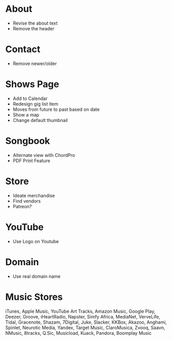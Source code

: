 # About

* Revise the about text
* Remove the header

# Contact

* Remove newer/older

# Shows Page

* Add to Calendar
* Redesign gig list item
* Moves from future to past based on date
* Show a map
* Change default thumbnail


# Songbook

* Alternate view with ChordPro
* PDF Print Feature

# Store

* Ideate merchandise
* Find vendors
* Patreon?

# YouTube

* Use Logo on Youtube

# Domain

* Use real domain name

# Music Stores

iTunes, Apple Music, YouTube Art Tracks, Amazon Music, Google Play, Deezer, Groove, iHeartRadio, Napster, Simfy Africa, MediaNet, VerveLife, Tidal, Gracenote, Shazam, 7Digital, Juke, Slacker, KKBox, Akazoo, Anghami, Spinlet, Neurotic Media, Yandex, Target Music, ClaroMusica, Zvooq, Saavn, NMusic, 8tracks, Q.Sic, Musicload, Kuack, Pandora, Boomplay Music
